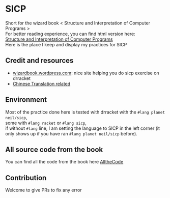 # SICP  
Short for the wizard book < Structure and Interpretation of Computer Programs >  
For better reading experience, you can find html version here:  
[Structure and Interpretation of Computer Programs](http://sarabander.github.io/sicp/html/index.xhtml#SEC_Contents)  
Here is the place I keep and display my practices for SICP  

## Credit and resources
* [wizardbook.wordpress.com](https://wizardbook.wordpress.com/2010/12/25/exercise-4-3/): nice site helping you do sicp exercise on drracket
* [Chinese Translation related](https://github.com/DeathKing/Learning-SICP)


## Environment
Most of the practice done here is tested with drracket 
with the `#lang planet neil/sicp`,  
some with `#lang racket` or `#lang sicp`,  
if without `#lang` line, 
I am setting the language to SICP in the left corner
(it only shows up if you have ran `#lang planet neil/sicp` before).  

## All source code from the book
You can find all the code from the book here
[AlltheCode](https://mitpress.mit.edu/sicp/code/index.html)

## Contribution
Welcome to give PRs to fix any error

